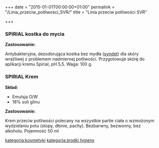 +++
date = "2015-01-01T00:00:00+01:00"
permalink = "/Linia_przeciw_potliwości_SVR/"
title = "Linia przeciw potliwości SVR"

+++

### SPIRIAL kostka do mycia

**Zastosowanie:**

Antybakteryjna, dezodorująca kostka bez mydła ([syndet](/atopedia/syndety "wikilink")) dla skóry wrażliwej z problemem nadmiernej potliwości. Przygotowuje skórę do aplikacji kremu Spirial, pH 5,5. Waga: 100 g.

### SPIRIAL Krem

**Skład:**

-   Emulsja O/W
-   18% soli glinu

**Zastosowanie:**

Krem przeciw potliwości polecany na wszystkie partie ciała o wzmożonym wydzielaniu potu (stopy, dłonie, pachy). Bezbarwny, bezwonny, bez alkoholu. Pojemność 50 ml

[kategoria:kosmetyki](/atopedia/kategoria:kosmetyki "wikilink") [kategoria:środki higieny](/atopedia/kategoria:środki_higieny "wikilink")